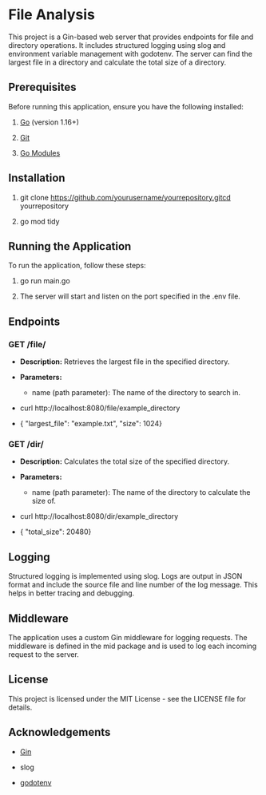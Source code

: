 File Analysis
==================================

This project is a Gin-based web server that provides endpoints for file and directory operations. It includes structured logging using slog and environment variable management with godotenv. The server can find the largest file in a directory and calculate the total size of a directory.

Prerequisites
-------------

Before running this application, ensure you have the following installed:

1.  [Go](https://golang.org/doc/install) (version 1.16+)
    
2.  [Git](https://git-scm.com/book/en/v2/Getting-Started-Installing-Git)
    
3.  [Go Modules](https://blog.golang.org/using-go-modules)
    

Installation
------------

1.  git clone https://github.com/yourusername/yourrepository.gitcd yourrepository
    
2.  go mod tidy
    
   

Running the Application
-----------------------

To run the application, follow these steps:

1.  go run main.go
    
2.  The server will start and listen on the port specified in the .env file.
    

Endpoints
---------

### GET /file/

*   **Description:** Retrieves the largest file in the specified directory.
    
*   **Parameters:**
    
    *   name (path parameter): The name of the directory to search in.
        
*   curl http://localhost:8080/file/example\_directory
    
*   { "largest\_file": "example.txt", "size": 1024}
    

### GET /dir/

*   **Description:** Calculates the total size of the specified directory.
    
*   **Parameters:**
    
    *   name (path parameter): The name of the directory to calculate the size of.
        
*   curl http://localhost:8080/dir/example\_directory
    
*   { "total\_size": 20480}
    

Logging
-------

Structured logging is implemented using slog. Logs are output in JSON format and include the source file and line number of the log message. This helps in better tracing and debugging.

Middleware
----------

The application uses a custom Gin middleware for logging requests. The middleware is defined in the mid package and is used to log each incoming request to the server.

License
-------

This project is licensed under the MIT License - see the LICENSE file for details.



Acknowledgements
----------------

*   [Gin](https://github.com/gin-gonic/gin)
    
*   slog
    
*   [godotenv](https://github.com/joho/godotenv)
    
